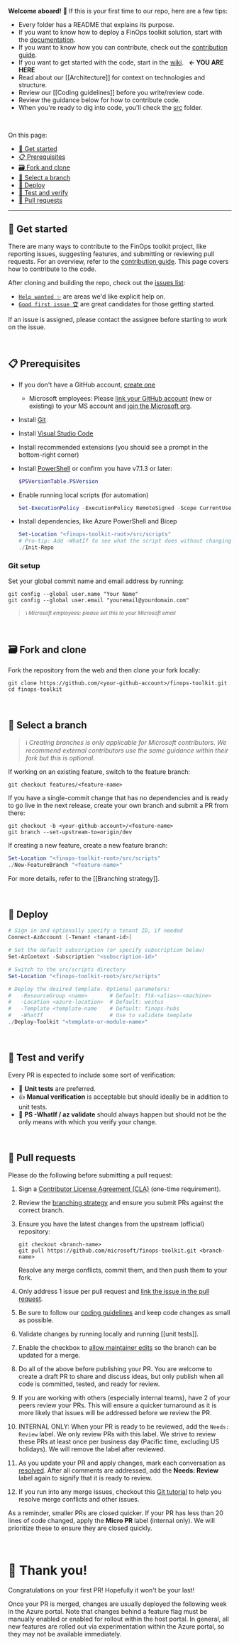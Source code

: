 <!-- markdownlint-disable MD041 -->

**Welcome aboard!** 👋 If this is your first time to our repo, here are a few tips:

- Every folder has a README that explains its purpose.
- If you want to know how to deploy a FinOps toolkit solution, start with the [documentation](https://aka.ms/finops/toolkit).
- If you want to know how you can contribute, check out the [contribution guide](https://github.com/microsoft/finops-toolkit/tree/dev/CONTRIBUTING.md).
- If you want to get started with the code, start in the [wiki](https://github.com/microsoft/finops-toolkit/wiki). &nbsp; **← YOU ARE HERE**
- Read about our [[Architecture]] for context on technologies and structure.
- Review our [[Coding guidelines]] before you write/review code.
- Review the guidance below for how to contribute code.
- When you're ready to dig into code, you'll check the [src](https://github.com/microsoft/finops-toolkit/tree/dev/src) folder.

<br>

On this page:

- [🛫 Get started](#-get-started)
- [📋 Prerequisites](#-prerequisites)
- [🗃️ Fork and clone](#️-fork-and-clone)
- [🌿 Select a branch](#-select-a-branch)
- [🚀 Deploy](#-deploy)
- [🔬 Test and verify](#-test-and-verify)
- [👀 Pull requests](#-pull-requests)

---

## 🛫 Get started

There are many ways to contribute to the FinOps toolkit project, like reporting issues, suggesting features, and submitting or reviewing pull requests. For an overview, refer to the [contribution guide](../CONTRIBUTING.md). This page covers how to contribute to the code.

After cloning and building the repo, check out the [issues list](../issues):

- [`Help wanted ✨`](../issues) are areas we'd like explicit help on.
- [`Good first issue 🏆`](../issues) are great candidates for those getting started.

If an issue is assigned, please contact the assignee before starting to work on the issue.

<br>

## 📋 Prerequisites

- If you don't have a GitHub account, [create one](https://github.com/join)
  - Microsoft employees: Please [link your GitHub account](https://repos.opensource.microsoft.com/link) (new or existing) to your MS account and [join the Microsoft org](https://repos.opensource.microsoft.com/orgs/microsoft).
- Install [Git](https://git-scm.com/)
- Install [Visual Studio Code](https://code.visualstudio.com/)
- Install recommended extensions (you should see a prompt in the bottom-right corner)
- Install [PowerShell](https://learn.microsoft.com/powershell/scripting/install/installing-powershell) or confirm you have v7.1.3 or later:

  ```powershell
  $PSVersionTable.PSVersion
  ```

- Enable running local scripts (for automation)

  ```powershell
  Set-ExecutionPolicy -ExecutionPolicy RemoteSigned -Scope CurrentUser
  ```

- Install dependencies, like Azure PowerShell and Bicep

  ```powershell
  Set-Location "<finops-toolkit-root>/src/scripts"
  # Pro-tip: Add -WhatIf to see what the script does without changing anything
  ./Init-Repo
  ```

### Git setup

Set your global commit name and email address by running:

```console
git config --global user.name "Your Name"
git config --global user.email "youremail@yourdomain.com"
```

> <sup>ℹ️ _Microsoft employees: please set this to your Microsoft email_</sup>

<br>

## 🗃️ Fork and clone

Fork the repository from the web and then clone your fork locally:

```console
git clone https://github.com/<your-github-account>/finops-toolkit.git
cd finops-toolkit
```

<br>

## 🌿 Select a branch

> ℹ️ _Creating branches is only applicable for Microsoft contributors. We recommend external contributors use the same guidance within their fork but this is optional._

If working on an existing feature, switch to the feature branch:

```console
git checkout features/<feature-name>
```

If you have a single-commit change that has no dependencies and is ready to go live in the next release, create your own branch and submit a PR from there:

```console
git checkout -b <your-github-account>/<feature-name>
git branch --set-upstream-to=origin/dev
```

If creating a new feature, create a new feature branch:

```powershell
Set-Location "<finops-toolkit-root>/src/scripts"
./New-FeatureBranch "<feature-name>"
```

For more details, refer to the [[Branching strategy]].

<br>

## 🚀 Deploy

```powershell
# Sign in and optionally specify a tenant ID, if needed
Connect-AzAccount [-Tenant <tenant-id>]

# Set the default subscription (or specify subscription below)
Set-AzContext -Subscription "<subscription-id>"

# Switch to the src/scripts directory
Set-Location "<finops-toolkit-root>/src/scripts"

# Deploy the desired template. Optional parameters:
#   -ResourceGroup <name>       # Default: ftk-<alias>-<machine>
#   -Location <azure-location>  # Default: westus
#   -Template <template-name    # Default: finops-hubs
#   -WhatIf                     # Use to validate template
./Deploy-Toolkit "<template-or-module-name>"
```

<br>

## 🔬 Test and verify

Every PR is expected to include some sort of verification:

- 💪 **Unit tests** are preferred.
- 👍 **Manual verification** is acceptable but should ideally be in addition to unit tests.
- 🫰 **PS -WhatIf / az validate** should always happen but should not be the only means with which you verify your change.

<br>

## 👀 Pull requests

Please do the following before submitting a pull request:

1. Sign a [Contributor License Agreement (CLA)](Contributor-License-Agreement.md) (one-time requirement).
2. Review the [branching strategy](Branching-strategy.md) and ensure you submit PRs against the correct branch.
3. Ensure you have the latest changes from the upstream (official) repository:

   ```console
   git checkout <branch-name>
   git pull https://github.com/microsoft/finops-toolkit.git <branch-name>
   ```

   Resolve any merge conflicts, commit them, and then push them to your fork.

4. Only address 1 issue per pull request and [link the issue in the pull request](https://github.com/blog/957-introducing-issue-mentions).
5. Be sure to follow our [coding guidelines](./Coding-guidelines.md) and keep code changes as small as possible.
6. Validate changes by running locally and running [[unit tests]].
7. Enable the checkbox to [allow maintainer edits](https://docs.github.com/github/collaborating-with-issues-and-pull-requests/allowing-changes-to-a-pull-request-branch-created-from-a-fork) so the branch can be updated for a merge.
8. Do all of the above before publishing your PR. You are welcome to create a draft PR to share and discuss ideas, but only publish when all code is committed, tested, and ready for review.
9. If you are working with others (especially internal teams), have 2 of your peers review your PRs. This will ensure a quicker turnaround as it is more likely that issues will be addressed before we review the PR.
10. INTERNAL ONLY: When your PR is ready to be reviewed, add the `Needs: Review` label. We only review PRs with this label. We strive to review these PRs at least once per business day (Pacific time, excluding US holidays). We will remove the label after reviewed.
11. As you update your PR and apply changes, mark each conversation as [resolved](https://docs.github.com/github/collaborating-with-issues-and-pull-requests/commenting-on-a-pull-request#resolving-conversations). After all comments are addressed, add the **Needs: Review** label again to signify that it is ready to review.
12. If you run into any merge issues, checkout this [Git tutorial](https://github.com/skills/resolve-merge-conflicts) to help you resolve merge conflicts and other issues.

As a reminder, smaller PRs are closed quicker. If your PR has less than 20 lines of code changed, apply the **Micro PR** label (internal only). We will prioritize these to ensure they are closed quickly.

<!--For more details on how we use labels, see [[Labels]].-->

<br>

# 🙏 Thank you! <!-- markdownlint-disable-line single-h1 -->

Congratulations on your first PR! Hopefully it won't be your last!

Once your PR is merged, changes are usually deployed the following week in the Azure portal. Note that changes behind a feature flag must be manually enabled or enabled for rollout within the host portal. In general, all new features are rolled out via experimentation within the Azure portal, so they may not be available immediately.
